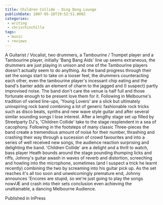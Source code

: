 ```yaml
---
title: Children Collide - Ding Dong Lounge
publishDate: 2007-05-18T19:52:51.000Z
categories:
 - writing
 - chrischinchilla
tags:
 - music 
 - reviews
---
```


A Guitarist / Vocalist, two drummers, a Tambourine / Trumpet player and a Tambourine player, initially 'Bang Bang Aids' line up seems extraneous, the drummers are just playing in unison and one of the Tambourine players doesn't actually seem to do anything. As the band progress through their set the songs start to take on a looser feel, the drummers counteracting each other, even the tambourine player's incessant chip eating and the band's banter adds an element of charm to the jagged and (I suspect) partly improvised noise. The band don't care the venue is half full and those fortunate enough to be present love them for it. Following in Melbourne's tradition of varied line-ups, 'Young Lovers' are a slick but ultimately uninspiring rock band combining a lot of generic fashionable rock tricks such as disco beats, synths and new wave style guitar and after several similar sounding songs I lose interest. After a lengthy stage set up filled by Streetparty DJ's, 'Children Collide' take to the stage resplendent in a sea of cacophony. Following in the footsteps of many classic Three-pieces the band create a tremendous amount of noise for their number, thrashing and crashing their way through a sucession of crowd favourites and into a series of well received new songs, the audience reaction surprising and delighting the band. 'Children Collide' are a delight and a thrill to watch, bass player Heath bounds around the stage pounding thumping licks and riffs, Johnny's guitar awash in waves of reverb and distortion, screeching and howling into the microphone, sometimes (and I suspect a trick he learnt recently) combining the two by screaming into his guitar pick up. As the set reaches it's all too soon and unwelcomingly premature end, Johnny announces 'Encores are stupid, so we're just going to play the songs now√Æ and crash into their sets conclusion even achieving the unattainable, a dancing Melbourne Audience.

Published in InPress
